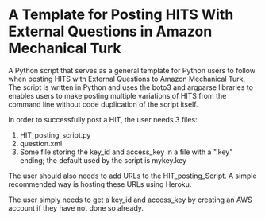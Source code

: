 # A Template for Posting HITS With External Questions in Amazon Mechanical Turk

A Python script that serves as a general template for Python users to follow when posting HITS with External Questions to Amazon Mechanical Turk. The script is written in Python and uses the boto3 and argparse libraries to enables users to make posting multiple variations of HITS from the command line without code duplication of the script itself.

In order to successfully post a HIT, the user needs 3 files:

1. HIT_posting_script.py
2. question.xml
3. Some file storing the key_id and access_key in a file with a ".key" ending; the default used by the script is mykey.key

The user should also needs to add URLs to the HIT_posting_Script. A simple recommended way is hosting these URLs using Heroku.

The user simply needs to get a key_id and access_key by creating an AWS account if they have not done so already.
